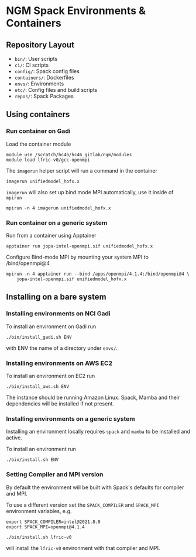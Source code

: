 # NGM Spack Environments & Containers

## Repository Layout

* `bin/`: User scripts
* `ci/`: CI scripts
* `config/`: Spack config files
* `containers/`: Dockerfiles
* `envs/`: Environments
* `etc/`: Config files and build scripts
* `repos/`: Spack Packages

## Using containers

### Run container on Gadi

Load the container module

    module use /scratch/hc46/hc46_gitlab/ngm/modules
    module load lfric-v0/gcc-openmpi

The `imagerun` helper script will run a command in the container

    imagerun unifiedmodel_hofx.x

`imagerun` will also set up bind mode MPI automatically, use it inside of `mpirun`

    mpirun -n 4 imagerun unifiedmodel_hofx.x

### Run container on a generic system

Run from a container using Apptainer

    apptainer run jopa-intel-openmpi.sif unifiedmodel_hofx.x

Configure Bind-mode MPI by mounting your system MPI to /bind/openmpi@4

    mpirun -n 4 apptainer run --bind /apps/openmpi/4.1.4:/bind/openmpi@4 \
        jopa-intel-openmpi.sif unifiedmodel_hofx.x

## Installing on a bare system

### Installing environments on NCI Gadi

To install an environment on Gadi run

    ./bin/install_gadi.sh ENV

with ENV the name of a directory under `envs/`.

### Installing environments on AWS EC2

To install an environment on EC2 run

    ./bin/install_aws.sh ENV

The instance should be running Amazon Linux. Spack, Mamba and their
dependencies will be installed if not present.

### Installing environments on a generic system

Installing an environment locally requires `spack` and `mamba` to be installed
and active.

To install an environment run

    ./bin/install.sh ENV

### Setting Compiler and MPI version

By default the environment will be built with Spack's defaults for compiler and MPI.

To use a different version set the `SPACK_COMPILER` and `SPACK_MPI` environment
variables, e.g.

    export SPACK_COMPILER=intel@2021.8.0
    export SPACK_MPI=openmpi@4.1.4

    ./bin/install.sh lfric-v0

will install the `lfric-v0` environment with that compiler and MPI.
